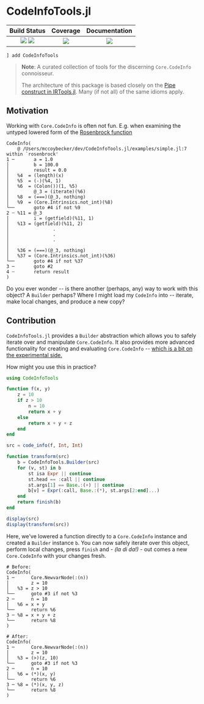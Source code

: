 # CodeInfoTools.jl

| **Build Status**                                       | **Coverage**                    | **Documentation** |
|:------------------------------------------------------:|:-------------------------------:|:-----------------:|
| [![][gha-ci-img]][gha-url] [![][gha-nightly-img]][gha-url] | [![][codecov-img]][codecov-url] | [![][dev-docs-img]][dev-docs-url] |

[gha-ci-img]: https://github.com/JuliaCompilerPlugins/CodeInfoTools.jl/workflows/CI/badge.svg?branch=master
[gha-nightly-img]: https://github.com/JuliaCompilerPlugins/CodeInfoTools.jl/workflows/JuliaNightly/badge.svg?branch=master
[gha-url]: https://github.com/JuliaCompilerPlugins/CodeInfoTools.jl/actions
[codecov-img]: https://codecov.io/github/JuliaCompilerPlugins/CodeInfoTools.jl/badge.svg?branch=master
[codecov-url]: https://codecov.io/github/JuliaCompilerPlugins/CodeInfoTools.jl?branch=master
[dev-docs-img]: https://img.shields.io/badge/docs-dev-blue.svg
[dev-docs-url]: https://JuliaCompilerPlugins.github.io/CodeInfoTools.jl/dev

```
] add CodeInfoTools
```

> **Note**: A curated collection of tools for the discerning `Core.CodeInfo` connoisseur. 
> 
> The architecture of this package is based closely on the [Pipe construct in IRTools.jl](https://github.com/FluxML/IRTools.jl/blob/1f3f43be654a41d0db154fd16b31fdf40f30748c/src/ir/ir.jl#L814-L973). Many (if not all) of the same idioms apply.

## Motivation

Working with `Core.CodeInfo` is often not fun. E.g. when examining the untyped lowered form of the [Rosenbrock function](https://en.wikipedia.org/wiki/Rosenbrock_function)

```
CodeInfo(
    @ /Users/mccoybecker/dev/CodeInfoTools.jl/examples/simple.jl:7 within `rosenbrock'
1 ─       a = 1.0
│         b = 100.0
│         result = 0.0
│   %4  = (length)(x)
│   %5  = (-)(%4, 1)
│   %6  = (Colon())(1, %5)
│         @_3 = (iterate)(%6)
│   %8  = (===)(@_3, nothing)
│   %9  = (Core.Intrinsics.not_int)(%8)
└──       goto #4 if not %9
2 ┄ %11 = @_3
│         i = (getfield)(%11, 1)
│   %13 = (getfield)(%11, 2)
│                .
│                .
│                .
│
│   %36 = (===)(@_3, nothing)
│   %37 = (Core.Intrinsics.not_int)(%36)
└──       goto #4 if not %37
3 ─       goto #2
4 ┄       return result
)
```

Do you ever wonder -- is there another (perhaps, any) way to work with this object? A `Builder` perhaps? Where I might load my `CodeInfo` into -- iterate, make local changes, and produce a new copy?

## Contribution

`CodeInfoTools.jl` provides a `Builder` abstraction which allows you to safely iterate over and manipulate `Core.CodeInfo`. It also provides more advanced functionality for creating and evaluating `Core.CodeInfo` -- [which is a bit on the experimental side.](https://juliacompilerplugins.github.io/CodeInfoTools.jl/dev/#Evaluation)

How might you use this in practice?

```julia
using CodeInfoTools

function f(x, y)
    z = 10
    if z > 10
        n = 10
        return x + y
    else
        return x + y + z
    end
end

src = code_info(f, Int, Int)

function transform(src)
    b = CodeInfoTools.Builder(src)
    for (v, st) in b
        st isa Expr || continue
        st.head == :call || continue
        st.args[1] == Base.:(+) || continue
        b[v] = Expr(:call, Base.:(*), st.args[2:end]...)
    end
    return finish(b)
end

display(src)
display(transform(src))
```

Here, we've lowered a function directly to a `Core.CodeInfo` instance and created a `Builder` instance `b`. You can now safely iterate over this object, perform local changes, press `finish` and - _(la di da!)_ - out comes a new `Core.CodeInfo` with your changes fresh.

```
# Before:
CodeInfo(
1 ─      Core.NewvarNode(:(n))
│        z = 10
│   %3 = z > 10
└──      goto #3 if not %3
2 ─      n = 10
│   %6 = x + y
└──      return %6
3 ─ %8 = x + y + z
└──      return %8
)

# After:
CodeInfo(
1 ─      Core.NewvarNode(:(n))
│        z = 10
│   %3 = (>)(z, 10)
└──      goto #3 if not %3
2 ─      n = 10
│   %6 = (*)(x, y)
└──      return %6
3 ─ %8 = (*)(x, y, z)
└──      return %8
)
```
